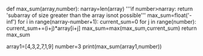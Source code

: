def max_sum(array,number):
    narray=len(array)
    '''if number>narray:
        return 'subarray of size greater than the array isnot possible'''
    max_sum=float('-inf')
    for i in range(narray-number+1):
        current_sum=0
        for j in range(number):
            current_sum+=(i+j)*array[i+j]
            max_sum=max(max_sum,current_sum)
    return max_sum


array1=[4,3,2,7,1,9]
number=3
print(max_sum(array1,number))

